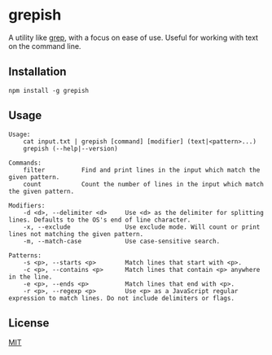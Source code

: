 # grepish

A utility like [grep](https://en.wikipedia.org/wiki/Grep), with a focus on ease of use. Useful for working with text on the command line.

## Installation

```
npm install -g grepish
```

## Usage

```
Usage:
    cat input.txt | grepish [command] [modifier] (text|<pattern>...)
    grepish (--help|--version)

Commands:
    filter          Find and print lines in the input which match the given pattern.
    count           Count the number of lines in the input which match the given pattern.

Modifiers:
    -d <d>, --delimiter <d>     Use <d> as the delimiter for splitting lines. Defaults to the OS's end of line character.
    -x, --exclude               Use exclude mode. Will count or print lines not matching the given pattern.
    -m, --match-case            Use case-sensitive search.

Patterns:
    -s <p>, --starts <p>        Match lines that start with <p>.
    -c <p>, --contains <p>      Match lines that contain <p> anywhere in the line.
    -e <p>, --ends <p>          Match lines that end with <p>.
    -r <p>, --regexp <p>        Use <p> as a JavaScript regular expression to match lines. Do not include delimiters or flags.
```

## License

[MIT](LICENSE)
